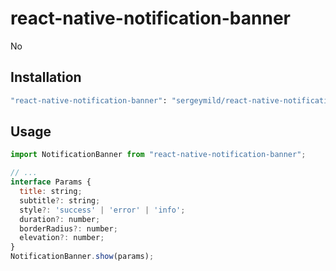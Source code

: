 # react-native-notification-banner

No

## Installation

```sh
"react-native-notification-banner": "sergeymild/react-native-notification-banner"
```

## Usage

```js
import NotificationBanner from "react-native-notification-banner";

// ...
interface Params {
  title: string;
  subtitle?: string;
  style?: 'success' | 'error' | 'info';
  duration?: number;
  borderRadius?: number;
  elevation?: number;
}
NotificationBanner.show(params);
```
